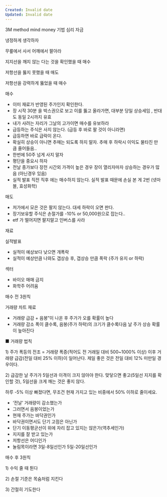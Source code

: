 ```yaml
---
Created: Invalid date
Updated: Invalid date
---
```

3M method mind money 기법 심리 자금

냉정하게 생각하자

무릎에서 사서 어깨에서 팔아라

지지선을 깨지 않는 다는 것을 확인했을 때 매수

저항선을 뚫지 못했을 때 매도

저항선을 강력하게 뚫었을 때 매수

매수

- 이미 재료가 반영된 주가인지 확인한다.
- 장 시작 30분 을 박스권으로 보고 이를 뚫고 올라가면, 대부분 당일 상승세임 , 반대도 동일 2시까지 유효
- 내가 사려는 자리가 그날의 고가이면 매수를 유보하라
- 급등하는 주식은 사지 않는다. (급등 후 바로 팔 것이 아니라면)
- 급등하면 바로 급락이 온다.
- 확실히 상승이 아니면 추매는 되도록 하지 말자. 추매 후 하락시 이익도 물타진 만큼 줄어들음..
- 한번에 50주 넘게 사지 말자
- 평단을 중요시 하자
- 전날 종가보다 장전 시간외 가격이 높은 경우 장이 열리자마자 상승하는 경우가 많음 (아닌경우 있음)
- 실적 발표 직전 직후 에는 매수하지 않는다. 실적 발표 때문에 손실 본 게 2번 (넷마블, 효성화학)

매도

- 저가에서 모은 것은 팔지 않는다. 대세 하락이 오면 판다.
- 장기보유할 주식은 손절가를 -10% or 50,000원으로 잡는다..
- etf 가 떨어지면 팔지말고 인버스를 사라

재료

실적발표

- 실적이 예상보다 낮으면 개폭락
- 실적이 예상만큼 나와도 갭상승 후, 갭상승 만큼 폭락 (주가 유지 or 하락)

섹터

- 바이오 매매 금지
- 화학주 어려움

매수 전 3원칙

거래량 차트 재료

- 거래량 급감 + 음봉”이 나온 후 주가가 오를 확률이 높다
- 거래량 감소 폭이 클수록, 음봉(주가 하락)의 크기가 클수록다음 날 주가 상승 확률이 높아진다

■ 거래량 법칙

1) 주가 폭등의 전조 = 거래량 폭증(적어도 전 거래일 대비 500~1000% 이상) 이후 거래량 급감(전일 대비 25% 이하)이 일어난다. 제일 좋은 것은 전일 대비 12% 미만일 경우이다.

2) 급감한 날 주가가 5일선과 이격이 크지 않아야 한다. 맞닿으면 좋고(5일선 지지를 확인할 것), 5일선을 크게 깨는 것은 좋지 않다.

하루 -5% 이상 빠졌다면, 무조건 현재 가지고 있는 비중에서 50% 이하로 줄이세요.

- ‘전날’ 거래량이 감소했는가
- 그러면서 음봉이었는가
- 현재 주가는 바닥권인가
- 바닥권이면서도 단기 고점은 아닌가
- 단기 이동평균선이 위에 자리 잡고 있지는 않은가(역추세인가)
- 지지를 잘 받고 있는가
- 저항선은 어디인가
- 눌림목이라면 3일-8일선인가 5일-20일선인가

매수 후 3원칙

1) 수익 줄 때 튄다

2) 손절 기준은 목숨처럼 지킨다

3) 간절히 기도한다